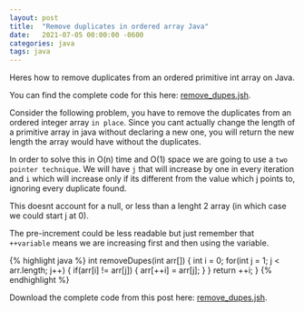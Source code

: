 ```yaml
---
layout: post
title:  "Remove duplicates in ordered array Java"
date:   2021-07-05 00:00:00 -0600
categories: java
tags: java
---
```

Heres how to remove duplicates from an ordered primitive int array on Java.  

You can find the complete code for this here: [remove_dupes.jsh][remove_dupes.jsh].

Consider the following problem, you have to remove the duplicates from an ordered integer array `in place`.
Since you cant actually change the length of a primitive array in java without declaring a new one, you will return the new length the array would have without the duplicates.

In order to solve this in O(n) time and O(1) space we are going to use a `two pointer technique`.
We will have `j` that will increase by one in every iteration and `i` which will increase only if its different from the value which j points to, ignoring every duplicate found.

This doesnt account for a null, or less than a lenght 2 array (in which case we could start j at 0).

The pre-increment could be less readable but just remember that `++variable` means we are increasing first and then using the variable.
 
{% highlight java %}
int removeDupes(int arr[]) {
    int i = 0;
    for(int j = 1; j < arr.length; j++) {
        if(arr[i] != arr[j]) {
            arr[++i] = arr[j];
        }
    }
    return ++i;
}
{% endhighlight %}



Download the complete code from this post here: [remove_dupes.jsh][remove_dupes.jsh].



[remove_dupes.jsh]: https://github.com/jsedano/examples/blob/main/java-snippets/remove_dupes.jsh
